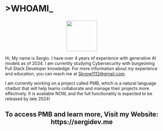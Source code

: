 # >WHOAMI_

###

<div align="center">
  <img height="100" src="https://myamber.cloud/life/v1/file?query=%7B%22token%22%3A%22a4b0d92e5b2750059777eaecba5648b2%22%2C%22root%22%3A%22cloud%22%2C%22path%22%3A%22%2Fshared-to%2Fab7d4058-65157d7f%22%7D"  />
</div>

Hi, My name is Sergio. I have over 4 years of experience with generative AI models as of 2024. I am currently studying Cybersecurity with burgeoning Full Stack Developer knowledge. For more information about my experience and education, you can reach me at Sknow1112@gmail.com.

I am currently working on a project called PMB, which is a natural language chatbot that will help teams collaborate and manage their projects more effectively. It is available NOW, and the full functionality is expected to be released by late 2024!

<div align="center">
  <h2> To access PMB and learn more, Visit my Website: https://sergidev.me</h2>
</div>

<!--
**Sknow1112/Sknow1112** is a ✨ _special_ ✨ repository because its `README.md` (this file) appears on your GitHub profile.

Here are some ideas to get you started:

- 🔭 I’m currently working on ...
- 🌱 I’m currently learning ...
- 👯 I’m looking to collaborate on ...
- 🤔 I’m looking for help with ...
- 💬 Ask me about ...
- 📫 How to reach me: ...
- 😄 Pronouns: ...
- ⚡ Fun fact: ...
-->
